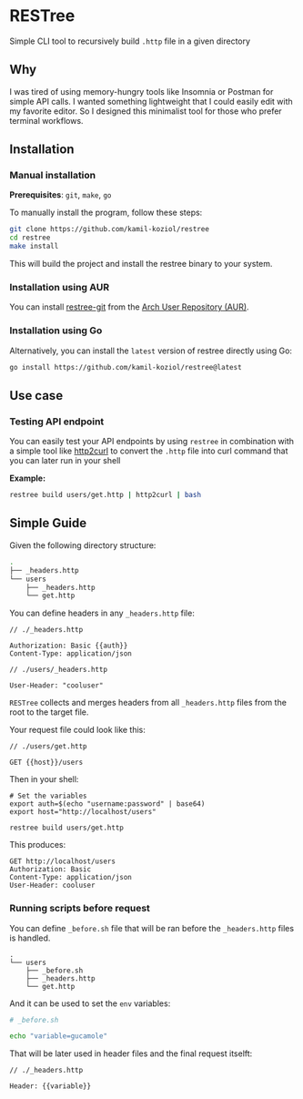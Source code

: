 # RESTree

Simple CLI tool to recursively build `.http` file in a given directory

## Why

I was tired of using memory-hungry tools like Insomnia or Postman for simple API calls. I wanted something lightweight that I could easily edit with my favorite editor. So I designed this minimalist tool for those who prefer terminal workflows.


## Installation

### Manual installation

**Prerequisites**: `git`, `make`, `go`

To manually install the program, follow these steps:

```sh
git clone https://github.com/kamil-koziol/restree
cd restree
make install
```

This will build the project and install the restree binary to your system.

### Installation using AUR

You can install [restree-git](https://aur.archlinux.org/packages/restree-git) from the [Arch User Repository (AUR)](https://aur.archlinux.org).

### Installation using Go

Alternatively, you can install the `latest` version of restree directly using Go:

```sh
go install https://github.com/kamil-koziol/restree@latest
```

## Use case

### Testing API endpoint

You can easily test your API endpoints by using `restree` in combination with a simple tool like [http2curl](https://github.com/kamil-koziol/http2curl) to convert the `.http` file into curl command that you can later run in your shell


**Example:**

```sh
restree build users/get.http | http2curl | bash
```

## Simple Guide

Given the following directory structure:

```sh
.
├── _headers.http
└── users
    ├── _headers.http
    └── get.http
```

You can define headers in any `_headers.http` file:
```
// ./_headers.http

Authorization: Basic {{auth}}
Content-Type: application/json
```

```
// ./users/_headers.http

User-Header: "cooluser"
```

`RESTree` collects and merges headers from all `_headers.http` files from the root to the target file.

Your request file could look like this:
```
// ./users/get.http

GET {{host}}/users
```

Then in your shell:
```
# Set the variables
export auth=$(echo "username:password" | base64)
export host="http://localhost/users"

restree build users/get.http
```

This produces:
```
GET http://localhost/users
Authorization: Basic
Content-Type: application/json
User-Header: cooluser
```

### Running scripts before request

You can define `_before.sh` file that will be ran before the `_headers.http` files is handled.

```
.
└── users
    ├── _before.sh
    ├── _headers.http
    └── get.http
```

And it can be used to set the `env` variables:


```bash
# _before.sh

echo "variable=gucamole"
```

That will be later used in header files and the final request itselft:

```
// ./_headers.http

Header: {{variable}}
```
